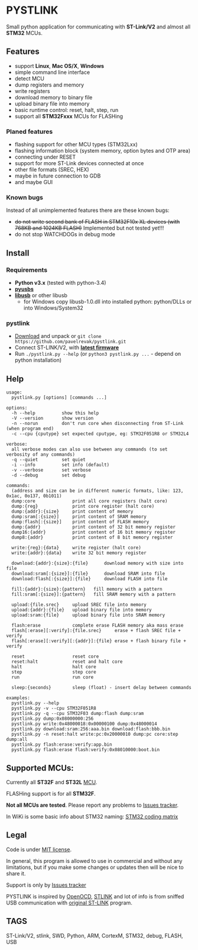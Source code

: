 # PYSTLINK

Small python application for communicating with **ST-Link/V2** and almost all **STM32** MCUs.

## Features

- support **Linux**, **Mac OS/X**, **Windows**
- simple command line interface
- detect MCU
- dump registers and memory
- write registers
- download memory to binary file
- upload binary file into memory
- basic runtime control: reset, halt, step, run
- support all **STM32Fxxx** MCUs for FLASHing

### Planed features

- flashing support for other MCU types (STM32Lxx)
- flashing information block (system memory, option bytes and OTP area)
- connecting under RESET
- support for more ST-Link devices connected at once
- other file formats (SREC, HEX)
- maybe in future connection to GDB
- and maybe GUI

### Known bugs

Instead of all unimplemented features there are these known bugs:

- ~~do not write second bank of FLASH in STM32F10x XL devices (with 768KB and 1024KB FLASH)~~ Implemented but not tested yet!!!
- do not stop WATCHDOGs in debug mode

## Install

### Requirements

- **Python v3.x** (tested with python-3.4)
- [**pyusbs**](https://github.com/walac/pyusb)
- [**libusb**](http://libusbx.org) or other libusb
  - for Windows copy libusb-1.0.dll into installed python: python/DLLs or into Windows/System32

### pystlink

- [Download](https://github.com/pavelrevak/pystlink/archive/master.zip) and unpack or `git clone https://github.com/pavelrevak/pystlink.git`
- Connect ST-LINK/V2, with [**latest firmware**](http://www.st.com/web/en/catalog/tools/PF258194)
- Run `./pystlink.py --help` (or `python3 pystlink.py ...` - depend on python installation)

## Help
```
usage:
  pystlink.py [options] [commands ...]

options:
  -h --help          show this help
  -V --version       show version
  -n --norun         don't run core when disconnecting from ST-Link (when program end)
  -c --cpu {cputype} set expected cputype, eg: STM32F051R8 or STM32L4

verbose:
  all verbose modes can also use between any commands (to set verbosity of any commands)
  -q --quiet         set quiet
  -i --info          set info (default)
  -v --verbose       set verbose
  -d --debug         set debug

commands:
  (address and size can be in different numeric formats, like: 123, 0x1ac, 0o137, 0b1011)
  dump:core              print all core registers (halt core)
  dump:{reg}             print core register (halt core)
  dump:{addr}:{size}     print content of memory
  dump:sram[:{size}]     print content of SRAM memory
  dump:flash[:{size}]    print content of FLASH memory
  dump:{addr}            print content of 32 bit memory register
  dump16:{addr}          print content of 16 bit memory register
  dump8:{addr}           print content of 8 bit memory register

  write:{reg}:{data}     write register (halt core)
  write:{addr}:{data}    write 32 bit memory register

  download:{addr}:{size}:{file}      download memory with size into file
  download:sram[:{size}]:{file}      download SRAM into file
  download:flash[:{size}]:{file}     download FLASH into file

  fill:{addr}:{size}:{pattern}   fill memory with a pattern
  fill:sram[:{size}]:{pattern}   fill SRAM memory with a pattern

  upload:{file.srec}     upload SREC file into memory
  upload:{addr}:{file}   upload binary file into memory
  upload:sram:{file}     upload binary file into SRAM memory

  flash:erase            complete erase FLASH memory aka mass erase
  flash[:erase][:verify]:{file.srec}     erase + flash SREC file + verify
  flash[:erase][:verify][:{addr}]:{file} erase + flash binary file + verify

  reset                  reset core
  reset:halt             reset and halt core
  halt                   halt core
  step                   step core
  run                    run core

  sleep:{seconds}        sleep (float) - insert delay between commands

examples:
  pystlink.py --help
  pystlink.py -v --cpu STM32F051R8
  pystlink.py -q --cpu STM32F03 dump:flash dump:sram
  pystlink.py dump:0x08000000:256
  pystlink.py write:0x48000018:0x00000100 dump:0x48000014
  pystlink.py download:sram:256:aaa.bin download:flash:bbb.bin
  pystlink.py -n reset:halt write:pc:0x20000010 dump:pc core:step dump:all
  pystlink.py flash:erase:verify:app.bin
  pystlink.py flash:erase flash:verify:0x08010000:boot.bin
```

## Supported MCUs:

Currently all **ST32F** and **ST32L** [MCU](http://www.st.com/web/en/catalog/mmc/FM141/SC1169).

FLASHing support is for all **STM32F**.

**Not all MCUs are tested**. Please report any problems to [Issues tracker](https://github.com/pavelrevak/pystlink/issues).

In WiKi is some basic info about STM32 naming: [STM32 coding matrix](https://github.com/pavelrevak/pystlink/wiki/STM32-coding-matrix)

## Legal

Code is under [MIT license](https://github.com/pavelrevak/pystlink/blob/master/LICENSE).

In general, this program is allowed to use in commercial and without any limitations, but if you make some changes or updates then will be nice to share it.

Support is only by [Issues tracker](https://github.com/pavelrevak/pystlink/issues)

PYSTLINK is inspired by [OpenOCD](http://openocd.org/), [STLINK](https://github.com/texane/stlink) and lot of info is from sniffed USB communication with [original ST-LINK](http://www.st.com/web/en/catalog/tools/PF258168) program.

## TAGS
ST-Link/V2, stlink, SWD, Python, ARM, CortexM, STM32, debug, FLASH, USB
